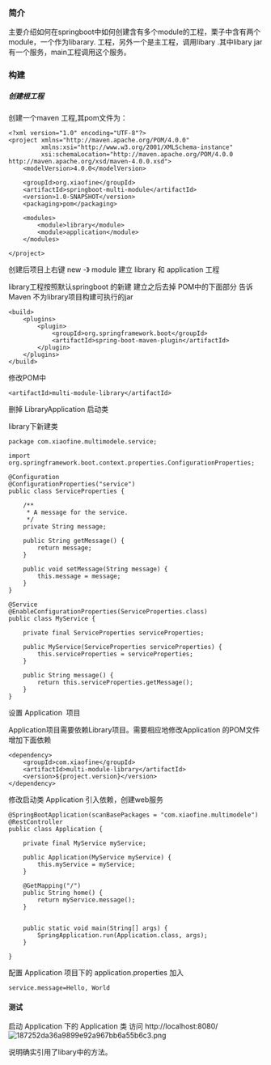 ### 简介
主要介绍如何在springboot中如何创建含有多个module的工程，栗子中含有两个 module，一个作为libarary. 工程，另外一个是主工程，调用libary .其中libary jar有一个服务，main工程调用这个服务。

### 构建
##### 创建根工程
创建一个maven 工程,其pom文件为：
```
<?xml version="1.0" encoding="UTF-8"?>
<project xmlns="http://maven.apache.org/POM/4.0.0"
         xmlns:xsi="http://www.w3.org/2001/XMLSchema-instance"
         xsi:schemaLocation="http://maven.apache.org/POM/4.0.0 http://maven.apache.org/xsd/maven-4.0.0.xsd">
    <modelVersion>4.0.0</modelVersion>

    <groupId>org.xiaofine</groupId>
    <artifactId>springboot-multi-module</artifactId>
    <version>1.0-SNAPSHOT</version>
    <packaging>pom</packaging>

    <modules>
        <module>library</module>
        <module>application</module>
    </modules>

</project>
```

创建后项目上右键 new -》 module
建立 library 和  application 工程

library工程按照默认springboot 的新建
建立之后去掉 POM中的下面部分 告诉Maven 不为library项目构建可执行的jar
```
<build>
	<plugins>
		<plugin>
			<groupId>org.springframework.boot</groupId>
			<artifactId>spring-boot-maven-plugin</artifactId>
		</plugin>
	</plugins>
</build>
```
修改POM中
```
<artifactId>multi-module-library</artifactId>
```


删掉
LibraryApplication 启动类

library下新建类
```
package com.xiaofine.multimodele.service;

import org.springframework.boot.context.properties.ConfigurationProperties;

@Configuration
@ConfigurationProperties("service")
public class ServiceProperties {

    /**
     * A message for the service.
     */
    private String message;

    public String getMessage() {
        return message;
    }

    public void setMessage(String message) {
        this.message = message;
    }
}

```

```
@Service
@EnableConfigurationProperties(ServiceProperties.class)
public class MyService {

    private final ServiceProperties serviceProperties;

    public MyService(ServiceProperties serviceProperties) {
        this.serviceProperties = serviceProperties;
    }

    public String message() {
        return this.serviceProperties.getMessage();
    }
}

```


设置 Application  项目

Application项目需要依赖Library项目。需要相应地修改Application 的POM文件
增加下面依赖
```
<dependency>
	<groupId>com.xiaofine</groupId>
	<artifactId>multi-module-library</artifactId>
	<version>${project.version}</version>
</dependency>
```

修改启动类 Application
引入依赖，创建web服务

```
@SpringBootApplication(scanBasePackages = "com.xiaofine.multimodele")
@RestController
public class Application {

    private final MyService myService;

    public Application(MyService myService) {
        this.myService = myService;
    }

    @GetMapping("/")
    public String home() {
        return myService.message();
    }


    public static void main(String[] args) {
        SpringApplication.run(Application.class, args);
    }

}
```

配置 Application 项目下的 application.properties 加入
```
service.message=Hello, World
```
#### 测试
启动 Application 下的 Application 类 
访问  http://localhost:8080/
![187252da36a9899e92a967bb6a55b6c3.png](en-resource://database/1247:1)

说明确实引用了libary中的方法。


